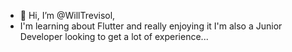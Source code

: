 - 👋 Hi, I’m @WillTrevisol,
- I'm learning about Flutter and really enjoying it I'm also a Junior Developer looking to get a lot of experience...

<!---
WillTrevisol/WillTrevisol is a ✨ special ✨ repository because its `README.md` (this file) appears on your GitHub profile.
You can click the Preview link to take a look at your changes.
--->
